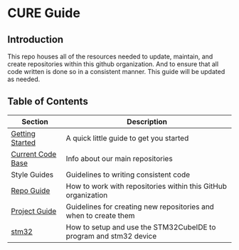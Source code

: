# CURE Guide
## Introduction
This repo houses all of the resources needed to update, maintain, and create repositories within this github organization. And to ensure that all code written is done so in a consistent manner. This guide will be updated as needed.

## Table of Contents
| Section                       | Description                                                       |
|-------------------------------|-------------------------------------------------------------------|
| [Getting Started](getting_started.md)               | A quick little guide to get you started                           |
|[Current Code Base](current_codebase.md)            | Info about our main repositories|
| Style Guides                  | Guidelines to writing consistent code                             |
| [Repo Guide](repo_guide.md)                  | How to work with repositories within this GitHub organization     |
| [Project Guide](project_guide.md)                 | Guidelines for creating new repositories and when to create them  |
| [stm32](stm32/stm32_guide.md) | How to setup and use the STM32CubeIDE to program and stm32 device |
